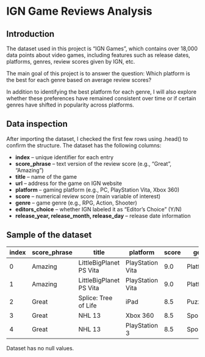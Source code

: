 # IGN Game Reviews Analysis

## Introduction
The dataset used in this project is “IGN Games”, which contains over 18,000 data points about video games, including features such as release dates, platforms, genres, review scores given by IGN, etc.

The main goal of this project is to answer the question:
Which platform is the best for each genre based on average review scores?

In addition to identifying the best platform for each genre, I will also explore whether these preferences have remained consistent over time or if certain genres have shifted in popularity across platforms.

## Data inspection
After importing the dataset, I checked the first few rows using .head() to confirm the structure. The dataset has the following columns:

- **index** – unique identifier for each entry  
- **score_phrase** – text version of the review score (e.g., “Great”, “Amazing”)  
- **title** – name of the game  
- **url** – address for the game on IGN website  
- **platform** – gaming platform (e.g., PC, PlayStation Vita, Xbox 360)  
- **score** – numerical review score (main variable of interest)  
- **genre** – game genre (e.g., RPG, Action, Shooter)  
- **editors_choice** – whether IGN labeled it as “Editor’s Choice” (Y/N)  
- **release_year, release_month, release_day** – release date information

## Sample of the dataset

| index | score_phrase | title                   | platform        | score | genre      | editors_choice | release_year |
|-------|--------------|-------------------------|-----------------|-------|------------|----------------|--------------|
| 0     | Amazing      | LittleBigPlanet PS Vita | PlayStation Vita| 9.0   | Platformer | Y              | 2012         |
| 1     | Amazing      | LittleBigPlanet PS Vita | PlayStation Vita| 9.0   | Platformer | Y              | 2012         |
| 2     | Great        | Splice: Tree of Life    | iPad            | 8.5   | Puzzle     | N              | 2012         |
| 3     | Great        | NHL 13                  | Xbox 360        | 8.5   | Sports     | N              | 2012         |
| 4     | Great        | NHL 13                  | PlayStation 3   | 8.5   | Sports     | N              | 2012         |

Dataset has no null values.
